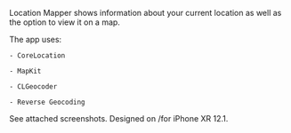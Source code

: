 Location Mapper shows information about your current location as well as the option to view it on a map. 

The app uses:

    - CoreLocation
    
    - MapKit
    
    - CLGeocoder 
    
    - Reverse Geocoding
    

See attached screenshots. Designed on /for iPhone XR 12.1.
